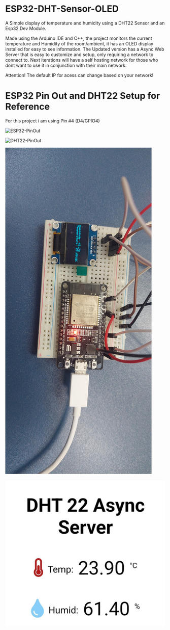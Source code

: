 # ESP32-DHT-Sensor-OLED
A Simple display of temperature and humidity using a DHT22 Sensor and an Esp32 Dev Module.

Made using the Arduino IDE and C++, the project monitors the current temperature and Humidity of the room/ambient, it has an OLED display installed for easy to see information.
The Updated version has a Async Web Server that is easy to customize and setup, only requiring a network to connect to.
Next iterations will have a self hosting network for those who dont want to use it in conjunction with their main network.

Attention! The default IP for acess can change based on your network!

# ESP32 Pin Out and DHT22 Setup for Reference
For this project i am using Pin #4 (D4/GPIO4)
<p>
<img alt= "ESP32-PinOut" src = "https://www.mischianti.org/wp-content/uploads/2020/11/ESP32-DOIT-DEV-KIT-v1-pinout-mischianti.png" /> 
</p>
<p>
<img alt= "DHT22-PinOut" src = "https://esp32io.com/images/tutorial/esp32-dht22-temperature-humudity-module-wiring-diagram.jpg" /> 
</p>
<p>
<img alt= "Application" src = "img/Application.jpg" /> 
</p>
<p>
<img alt= "WebServer Implementation" src = "img/WebServerExample.jfif" /> 
</p>
